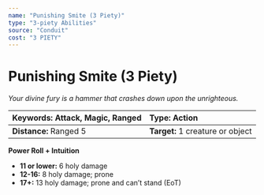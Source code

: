 ```yaml
---
name: "Punishing Smite (3 Piety)"
type: "3-piety Abilities"
source: "Conduit"
cost: "3 PIETY"
---
```


# Punishing Smite (3 Piety)

*Your divine fury is a hammer that crashes down upon the unrighteous.*

| **Keywords:** Attack, Magic, Ranged | **Type:** Action |
| :-- | :-- |
| **Distance:** Ranged 5 | **Target:** 1 creature or object |

**Power Roll + Intuition**

- **11 or lower:** 6 holy damage
- **12-16:** 8 holy damage; prone
- **17+:** 13 holy damage; prone and can’t stand (EoT)
